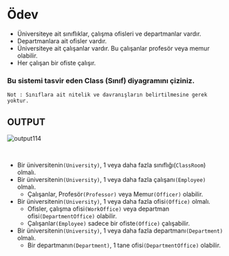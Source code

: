 # Ödev
- Üniversiteye ait sınıflıklar, çalışma ofisleri ve departmanlar vardır.
- Departmanlara ait ofisler vardır.
- Üniversiteye ait çalışanlar vardır. Bu çalışanlar profesör veya memur olabilir.
- Her çalışan bir ofiste çalışır.
### Bu sistemi tasvir eden Class (Sınıf) diyagramını çiziniz.
`Not : Sınıflara ait nitelik ve davranışların belirtilmesine gerek yoktur.`

## **OUTPUT**
![output114](https://user-images.githubusercontent.com/74976052/134737284-c6a35a6f-19ce-4e50-b86b-18402ac54c07.png)

<br>

- Bir üniversitenin`(University)`, 1 veya daha fazla sınıflığı(`ClassRoom`) olmalı.
- Bir üniversitenin`(University)`, 1 veya daha fazla çalışanı`(Employee)` olmalı.
  - Çalışanlar, Profesör`(Professor)` veya Memur`(Officer)` olabilir.
- Bir üniversitenin`(University)`, 1 veya daha fazla ofisi`(Office)` olmalı.
  - Ofisler, çalışma ofisi`(WorkOffice)` veya departman ofisi`(DepartmentOffice)` olabilir.
  - Çalışanlar`(Employee)` sadece bir ofiste`(Office)` çalışabilir.
- Bir üniversitenin`(University)`, 1 veya daha fazla departmanı`(Department)` olmalı.
  - Bir departmanın`(Department)`, 1 tane ofisi`(DepartmentOffice)` olabilir.